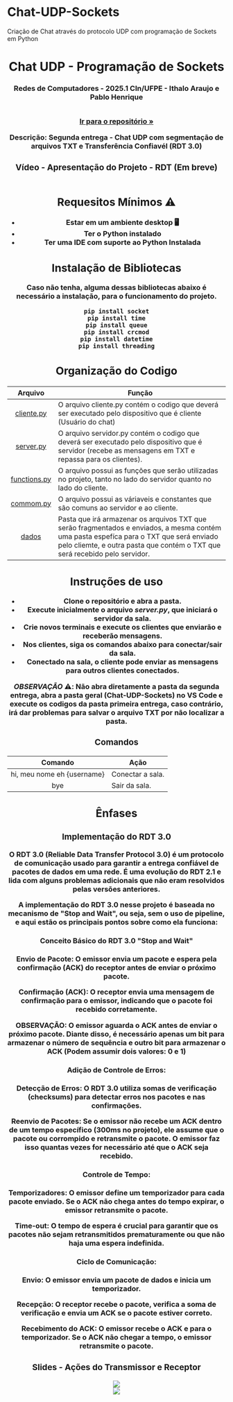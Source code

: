 # Chat-UDP-Sockets
Criação de Chat através do protocolo UDP com programação de Sockets em Python

<h1 align="center">Chat UDP - Programação de Sockets</h1> 
  <h3 align="center">Redes de Computadores - 2025.1 CIn/UFPE - Ithalo Araujo <iras> e Pablo Henrique <phfs2>

<p align="center">
<br />
  <a href="https://github.com/phfs2/chat-UDP-Sockets"><strong>Ir para o repositório »</strong></a>
<br />
</p>


<p align="center">
    Descrição: Segunda entrega - Chat UDP com segmentação de arquivos TXT e Transferência Confiavél (RDT 3.0)
</p>

<h3 align="center">Vídeo - Apresentação do Projeto - RDT (Em breve)

<a href=""><img src="" /></a>


## Requesitos Mínimos ⚠️
* Estar em um ambiente desktop 🖥️
* Ter o Python instalado
* Ter uma IDE com suporte ao Python Instalada

## Instalação de Bibliotecas
Caso não tenha, alguma dessas bibliotecas abaixo é necessário a instalação, para o funcionamento do projeto.

```{r, echo=FALSE, warning=FALSE}
pip install socket
pip install time
pip install queue
pip install crcmod
pip install datetime
pip install threading
```


## Organização do Codigo
Arquivo  | Função
:--------:| -------------
<a href="https://github.com/phfs2/chat-UDP-Sockets/blob/main/segunda_entrega/client.py">cliente.py</a> | O arquivo cliente.py contém o codigo que deverá ser executado pelo dispositivo que é cliente (Usuário do chat)
<a href="https://github.com/phfs2/chat-UDP-Sockets/blob/main/segunda_entrega/server.py">server.py</a>| O arquivo servidor.py contém o codigo que deverá ser executado pelo dispositivo que é servidor (recebe as mensagens em TXT e repassa para os clientes).
<a href="https://github.com/phfs2/chat-UDP-Sockets/blob/main/segunda_entrega/functions.py">functions.py</a>| O arquivo possui as funções que serão utilizadas no projeto, tanto no lado do servidor quanto no lado do cliente.
<a href="https://github.com/phfs2/chat-UDP-Sockets/blob/main/segunda_entrega/commom.py">commom.py</a>| O arquivo possui as váriaveis e constantes que são comuns ao servidor e ao cliente.
<a href="https://github.com/phfs2/chat-UDP-Sockets/blob/main/segunda_entrega/dados">dados</a>| Pasta que irá armazenar os arquivos TXT que serão fragmentados e enviados, a mesma contém uma pasta espefíca para o TXT que será enviado pelo cliemte, e outra pasta que contém o TXT que será recebido pelo servidor.

## Instruções de uso 
* Clone o repositório e abra a pasta.
* Execute inicialmente o arquivo *server.py*, que iniciará o servidor da sala.
* Crie novos terminais e execute os clientes que enviarão e receberão mensagens.
* Nos clientes, siga os comandos abaixo para conectar/sair da sala.
* Conectado na sala, o cliente pode enviar as mensagens para outros clientes conectados.

*OBSERVAÇÃO* ⚠️: Não abra diretamente a pasta da segunda entrega, abra a pasta geral (Chat-UDP-Sockets) no VS Code e execute os codigos da pasta primeira entrega, caso contrário, irá dar problemas para salvar o arquivo TXT por não localizar a pasta.


### Comandos
Comando  | Ação
:--------:| -------------
hi, meu nome eh {username}| Conectar a sala.
bye|  Sair da sala.


## Ênfases
### Implementação do RDT 3.0
O RDT 3.0 (Reliable Data Transfer Protocol 3.0) é um protocolo de comunicação usado para garantir a entrega confiável de pacotes de dados em uma rede. É uma evolução do RDT 2.1 e lida com alguns problemas adicionais que não eram resolvidos pelas versões anteriores.

A implementação do RDT 3.0 nesse projeto é baseada no mecanismo de "Stop and Wait", ou seja, **sem o uso de pipeline**, e aqui estão os principais pontos sobre como ela funciona:

#### Conceito Básico do RDT 3.0 "Stop and Wait"
**Envio de Pacote:** O emissor envia um pacote e espera pela confirmação (ACK) do receptor antes de enviar o próximo pacote.  
  
**Confirmação (ACK):** O receptor envia uma mensagem de confirmação para o emissor, indicando que o pacote foi recebido corretamente.  
  
**OBSERVAÇÃO:** O emissor aguarda o ACK antes de enviar o próximo pacote. Diante disso, é necessário apenas um bit para armazenar o número de sequência e outro bit para armazenar o ACK (Podem assumir dois valores: 0 e 1)

#### Adição de Controle de Erros:
**Detecção de Erros:** O RDT 3.0 utiliza somas de verificação (checksums) para detectar erros nos pacotes e nas confirmações.    
  
**Reenvio de Pacotes:** Se o emissor não recebe um ACK dentro de um tempo específico (300ms no projeto), ele assume que o pacote  ou corrompido e retransmite o pacote. O emissor faz isso quantas vezes for necessário até que o ACK seja recebido. 

#### Controle de Tempo:
**Temporizadores:** O emissor define um temporizador para cada pacote enviado. Se o ACK não chega antes do tempo expirar, o emissor retransmite o pacote.  
 
**Time-out:** O tempo de espera é crucial para garantir que os pacotes não sejam retransmitidos prematuramente ou que não haja uma espera indefinida.


#### Ciclo de Comunicação: 
   
**Envio:** O emissor envia um pacote de dados e inicia um temporizador.

**Recepção:** O receptor recebe o pacote, verifica a soma de verificação e envia um ACK se o pacote estiver correto.

**Recebimento do ACK:** O emissor recebe o ACK e para o temporizador. Se o ACK não chegar a tempo, o emissor retransmite o pacote.

### Slides - Ações do Transmissor e Receptor

<div align="center">
<img src="https://github.com/user-attachments/assets/25291498-eee1-4ef0-b6d5-1df3b9f7f4aa"  />
</div>
<div align="center">
<img src="https://github.com/user-attachments/assets/79b0ad1e-87bb-4772-a154-8892ca788916
"/>
</div>
